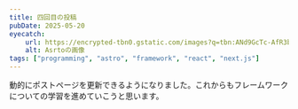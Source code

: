 ```yaml
---
title: 四回目の投稿
pubDate: 2025-05-20
eyecatch:
    url: https://encrypted-tbn0.gstatic.com/images?q=tbn:ANd9GcTc-AfR3bQqrlxpDvE5uPvPPxtANZlIEGwx8Q&s
    alt: Asrtoの画像
tags: ["programming", "astro", "framework", "react", "next.js"]
---
```

動的にポストページを更新できるようになりました。これからもフレームワークについての学習を進めていこうと思います。